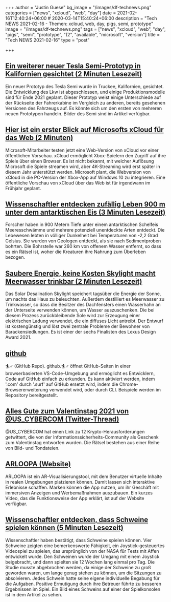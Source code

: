 +++
author = "Justin Guese"
bg_image = "/images/df-technews.png"
categories = ["news", "xcloud", "web", "day"]
date = 2021-02-16T12:40:24+06:00 # 2020-03-14T15:40:24+06:00
description = "Tech NEWS 2021-02-16 - Themen: xcloud, web, day, pigs, semi, prototype"
image = "/images/df-technews.png"
tags = ["news", "xcloud", "web", "day", "pigs", "semi", "prototype", "(2", "available", "microsoft", "version"]
title = "Tech NEWS 2021-02-16"
type = "post"

+++

## [Ein weiterer neuer Tesla Semi-Prototyp in Kalifornien gesichtet (2 Minuten Lesezeit)](https://insideevs.com/news/488280/a-new-tesla-semi-prototype-spotted-california/)

 Ein neuer Prototyp des Tesla Semi wurde in Truckee, Kalifornien, gesichtet. Die Entwicklung des Lkw ist abgeschlossen, und einige Produktionsmodelle sind für Ende 2021 geplant. Dieser Prototyp weist einige Unterschiede auf der Rückseite der Fahrerkabine im Vergleich zu anderen, bereits gesehenen Versionen des Fahrzeugs auf. Es könnte sich um den ersten von mehreren neuen Prototypen handeln. Bilder des Semi sind im Artikel verfügbar.

## [Hier ist ein erster Blick auf Microsofts xCloud für das Web (2 Minuten)](https://www.theverge.com/2021/2/15/22283739/microsoft-xcloud-web-screenshots-cloud-gaming-streaming-browser-features)

 Microsoft-Mitarbeiter testen jetzt eine Web-Version von xCloud vor einer öffentlichen Vorschau. xCloud ermöglicht Xbox-Spielern den Zugriff auf ihre Spiele über einen Browser. Es ist nicht bekannt, mit welcher Auflösung Microsoft die Spiele streamen wird, aber 4K-Streaming wird erst später in diesem Jahr unterstützt werden. Microsoft plant, die Webversion von xCloud in die PC-Version der Xbox-App auf Windows 10 zu integrieren. Eine öffentliche Vorschau von xCloud über das Web ist für irgendwann im Frühjahr geplant.

## [Wissenschaftler entdecken zufällig Leben 900 m unter dem antarktischen Eis (3 Minuten Lesezeit)](https://www.euronews.com/living/2021/02/15/scientists-accidentally-discover-life-900m-under-antarctic-ice)

 Forscher haben in 900 Metern Tiefe unter einem antarktischen Schelfeis Meeresschwämme und mehrere potenziell unentdeckte Arten entdeckt. Die Lebewesen lebten in völliger Dunkelheit bei Temperaturen von -2,2 Grad Celsius. Sie wurden von Geologen entdeckt, als sie nach Sedimentproben bohrten. Die Bohrstelle war 260 km von offenem Wasser entfernt, so dass es ein Rätsel ist, woher die Kreaturen ihre Nahrung zum Überleben bezogen.

## [Saubere Energie, keine Kosten Skylight macht Meerwasser trinkbar (2 Minuten Lesezeit)](https://interestingengineering.com/clean-no-cost-skylight-makes-drinkable-seawater)

 Das Solar Desalination Skylight speichert tagsüber die Energie der Sonne, um nachts das Haus zu beleuchten. Außerdem destilliert es Meerwasser zu Trinkwasser, so dass die Besitzer des Dachfensters einen Wasserhahn an der Unterseite verwenden können, um Wasser auszuschenken. Die bei diesem Prozess zurückbleibende Sole wird zur Erzeugung einer elektrischen Ladung verwendet, die ein diffuses Licht antreibt. Der Entwurf ist kostengünstig und löst zwei zentrale Probleme der Bewohner von Barackensiedlungen. Es ist einer der sechs Finalisten des Lexus Design Award 2021.

## [github](https://github.com/bridgedxyz/github.surf)

🏄♂️ (GitHub Repo). github.🏄♂️ öffnet GitHub-Seiten in einer browserbasierten VS-Code-Umgebung und ermöglicht es Entwicklern, Code auf GitHub einfach zu erkunden. Es kann aktiviert werden, indem '.com' durch '.surf' auf GitHub ersetzt wird, indem die Chrome-Browsererweiterung verwendet wird, oder durch CLI. Beispiele werden im Repository bereitgestellt.

## [Alles Gute zum Valentinstag 2021 von @US_CYBERCOM (Twitter-Thread)](https://mobile.twitter.com/US_CYBERCOM/status/1360906638723547137)

 @US_CYBERCOM hat einen Link zu 12 Krypto-Herausforderungen getwittert, die von der Informationssicherheits-Community als Geschenk zum Valentinstag entworfen wurden. Die Rätsel bestehen aus einer Reihe von Bild- und Tondateien.

## [ARLOOPA (Website)](https://app.arloopa.com/)

 ARLOOPA ist ein AR-Visualisierungstool, mit dem Benutzer virtuelle Inhalte in realen Umgebungen platzieren können. Damit lassen sich interaktive Erlebnisse schaffen. Marken können die App nutzen, um ihr Geschäft mit immersiven Anzeigen und Werbemaßnahmen auszubauen. Ein kurzes Video, das die Funktionsweise der App erklärt, ist auf der Website verfügbar.

## [Wissenschaftler entdecken, dass Schweine spielen können (5 Minuten Lesezeit)](https://www.vice.com/en/article/y3g4d5/pigs-can-game-scientists-discover)

 Wissenschaftler haben bestätigt, dass Schweine spielen können. Vier Schweine zeigten eine bemerkenswerte Fähigkeit, ein Joystick-gesteuertes Videospiel zu spielen, das ursprünglich von der NASA für Tests mit Affen entwickelt wurde. Den Schweinen wurde der Umgang mit einem Joystick beigebracht, und dann spielten sie 12 Wochen lang einmal pro Tag. Die Studie musste abgebrochen werden, da einige der Schweine zu groß geworden waren, um lange genug stehen zu können, um die Sitzungen zu absolvieren. Jedes Schwein hatte seine eigene individuelle Begabung für die Aufgaben. Positive Ermutigung durch ihre Betreuer führte zu besseren Ergebnissen im Spiel. Ein Bild eines Schweins auf einer der Spielkonsolen ist in dem Artikel zu sehen.

